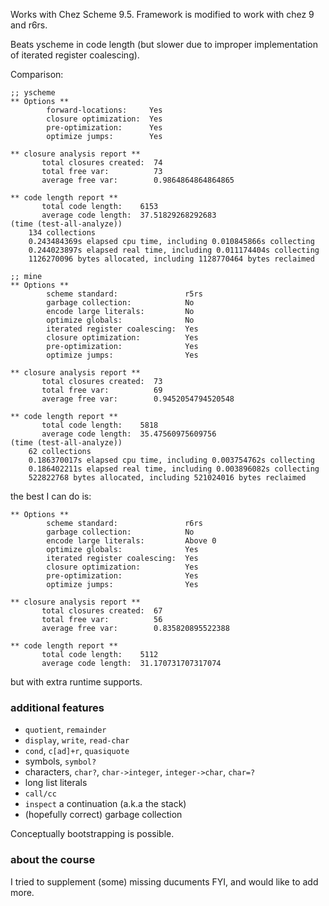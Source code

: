 Works with Chez Scheme 9.5. Framework is modified to work with chez 9 and r6rs.

Beats yscheme in code length (but slower due to improper implementation of iterated register coalescing).

Comparison:

``` text
;; yscheme
** Options **
        forward-locations:     Yes
        closure optimization:  Yes
        pre-optimization:      Yes
        optimize jumps:        Yes

** closure analysis report **
       total closures created:  74
       total free var:          73
       average free var:        0.9864864864864865

** code length report **
       total code length:    6153
       average code length:  37.51829268292683
(time (test-all-analyze))
    134 collections
    0.243484369s elapsed cpu time, including 0.010845866s collecting
    0.244023897s elapsed real time, including 0.011174404s collecting
    1126270096 bytes allocated, including 1128770464 bytes reclaimed

;; mine
** Options **
        scheme standard:               r5rs
        garbage collection:            No
        encode large literals:         No
        optimize globals:              No
        iterated register coalescing:  Yes
        closure optimization:          Yes
        pre-optimization:              Yes
        optimize jumps:                Yes

** closure analysis report **
       total closures created:  73
       total free var:          69
       average free var:        0.9452054794520548

** code length report **
       total code length:    5818
       average code length:  35.47560975609756
(time (test-all-analyze))
    62 collections
    0.186370017s elapsed cpu time, including 0.003754762s collecting
    0.186402211s elapsed real time, including 0.003896082s collecting
    522822768 bytes allocated, including 521024016 bytes reclaimed
```

the best I can do is:

``` text
** Options **
        scheme standard:               r6rs
        garbage collection:            No
        encode large literals:         Above 0
        optimize globals:              Yes
        iterated register coalescing:  Yes
        closure optimization:          Yes
        pre-optimization:              Yes
        optimize jumps:                Yes

** closure analysis report **
       total closures created:  67
       total free var:          56
       average free var:        0.835820895522388

** code length report **
       total code length:    5112
       average code length:  31.170731707317074
```

but with extra runtime supports.

### additional features
- `quotient`, `remainder`
- `display`, `write`, `read-char`
- `cond`, `c[ad]+r`, `quasiquote`
- symbols, `symbol?`
- characters, `char?`, `char->integer`, `integer->char`, `char=?`
- long list literals
- `call/cc`
- `inspect` a continuation (a.k.a the stack)
- (hopefully correct) garbage collection

Conceptually bootstrapping is possible.

### about the course
I tried to supplement (some) missing ducuments FYI, and would like to add more.
